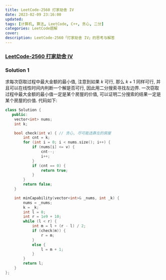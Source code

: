 ```yaml
---
title: LeetCode-2560 打家劫舍 IV
date: 2023-02-09 23:16:00
updated:
tags: [计算机, 算法, LeetCode, C++, 贪心, 二分]
categories: LeetCode题解
cover: 
description: LeetCode-2560「打家劫舍 IV」的思考与解答
---
```

### [LeetCode-2560 打家劫舍 IV](https://leetcode.cn/problems/house-robber-iv/)

### Solution 1
求每次窃取过程中最大金额的最小值, 注意到如果 $k$ 可行, 那么 $k+1$ 同样可行, 并且可以在线性时间内判断一个解是否可行, 因此用二分搜索寻找左边界.
一次窃取过程中最大金额的最小值一定是某个房屋的价值, 可以证明二分搜索的结果一定是某个房屋的价值.
代码如下:
```C++
class Solution {
   public:
    vector<int> nums;
    int k;

    bool check(int v) { // 贪心, 尽可能选靠左的房屋
        int cnt = k;
        for (int i = 0; i < nums.size(); i++) {
            if (nums[i] <= v) {
                cnt--;
                i++;
            }
            if (cnt == 0) {
                return true;
            }
        }
        return false;
    }

    int minCapability(vector<int>& _nums, int _k) {
        nums = _nums;
        k = _k;
        int l = 0;
        int r = 1e9 + 10;
        while (l < r) {
            int m = l + (r - l) / 2;
            if (check(m)) {
                r = m;
            } 
            else {
                l = m + 1;
            }
        }
        return l;
    }
};
```